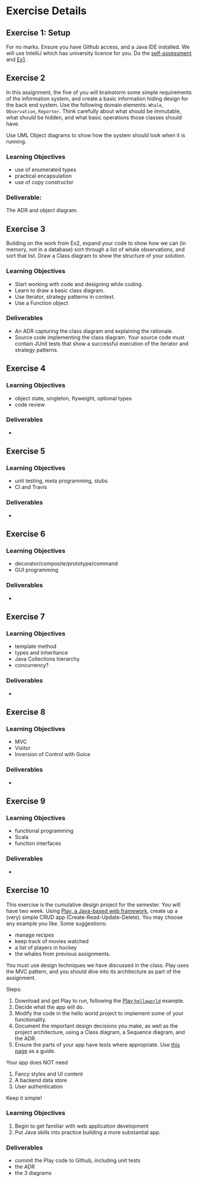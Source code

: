 # Exercise Details
## Exercise 1: Setup
For no marks. Ensure you have Github access, and a Java IDE installed. We will use IntelliJ which has university licence for you. Do the [self-assessment](https://github.com/SENG330/course/blob/master/assessment.md) and [Ex1](https://github.com/SENG330/course/blob/master/exercises/ex1.md). 

## Exercise 2
In this assignment, the five of you will brainstorm some simple requirements of the information system, and create a basic information hiding design for the back end system. Use the following domain elements: `Whale`, `Observation`, `Reporter`. Think carefully about what should be immutable, what should be hidden, and what basic operations those classes should have. 

Use UML Object diagrams to show how the system should look when it is running. 

### Learning Objectives
- use of enumerated types
- practical encapsulation
- use of copy constructor

### Deliverable: 
The ADR and object diagram.

## Exercise 3 
 Building on the work from Ex2, expand your code to show how we can (in memory, not in a database) sort through a list of whale observations, and sort that list. Draw a Class diagram to show the structure of your solution. 

### Learning Objectives
- Start working with code and designing while coding. 
- Learn to draw a basic class diagram.
- Use Iterator, strategy patterns in context.
- Use a Function object

### Deliverables
* An ADR capturing the class diagram and explaining the rationale. 
* Source code implementing the class diagram. Your source code must contain JUnit tests that show a successful execution of the iterator and strategy patterns.

## Exercise 4


### Learning Objectives
- object state, singleton, flyweight, optional types
- code review

### Deliverables
* 

## Exercise 5


### Learning Objectives
- unit testing, meta programming, stubs
- CI and Travis

### Deliverables
* 

## Exercise 6


### Learning Objectives
- decorator/composite/prototype/command
- GUI programming

### Deliverables
* 

## Exercise 7


### Learning Objectives
- template method
- types and inheritance
- Java Collections hierarchy
- concurrency?

### Deliverables
* 


## Exercise 8


### Learning Objectives
- MVC
- Visitor
- Inversion of Control with Guice

### Deliverables
* 


## Exercise 9


### Learning Objectives
- functional programming
- Scala 
- function interfaces

### Deliverables
* 


## Exercise 10
 This exercise is the cumulative design project for the semester. You will have two week. Using [Play, a Java-based web framework](https://www.playframework.com/getting-started), create up a (very) simple CRUD app (Create-Read-Update-Delete). You may choose any example you like. Some suggestions:
 - manage recipes
 - keep track of movies watched
 - a list of players in hockey
 - the whales from previous assignments.

You must use design techniques we have discussed in the class. Play uses the MVC pattern, and you should dive into its architecture as part of the assignment. 

Steps:
1. Download and get Play to run, following the [Play `helloworld`](https://github.com/playframework/play-samples/tree/2.8.x/play-java-hello-world-tutorial) example. 
2. Decide what the app will do. 
3. Modify the code in the hello world project to implement some of your functionality.
4. Document the important design decisions you make, as well as the project architecture, using a Class diagram, a Sequence diagram, and the ADR.
5. Ensure the parts of your app have tests where appropriate. Use [this page](https://www.playframework.com/documentation/2.8.x/JavaTest) as a guide.


Your app does NOT need
1. Fancy styles and UI content
2. A backend data store
3. User authentication

Keep it simple! 

### Learning Objectives
1. Begin to get familiar with web application development
2. Put Java skills into practice building a more substantial app.

### Deliverables
* commit the Play code to Github, including unit tests
* the ADR
* the 3 diagrams
